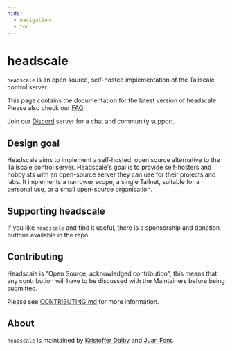 ```yaml
---
hide:
  - navigation
  - toc
---
```


# headscale

`headscale` is an open source, self-hosted implementation of the Tailscale control server.

This page contains the documentation for the latest version of headscale. Please also check our [FAQ](faq.md).

Join our [Discord](https://discord.gg/c84AZQhmpx) server for a chat and community support.

## Design goal

Headscale aims to implement a self-hosted, open source alternative to the Tailscale
control server.
Headscale's goal is to provide self-hosters and hobbyists with an open-source
server they can use for their projects and labs.
It implements a narrower scope, a single Tailnet, suitable for a personal use, or a small
open-source organisation.

## Supporting headscale

If you like `headscale` and find it useful, there is a sponsorship and donation
buttons available in the repo.

## Contributing

Headscale is "Open Source, acknowledged contribution", this means that any
contribution will have to be discussed with the Maintainers before being submitted.

Please see [CONTRIBUTING.md](https://github.com/metal0/headscale/blob/main/CONTRIBUTING.md) for more information.

## About

`headscale` is maintained by [Kristoffer Dalby](https://kradalby.no/) and [Juan Font](https://font.eu).
